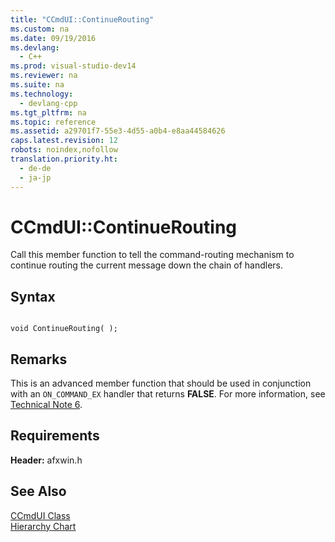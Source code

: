 ```yaml
---
title: "CCmdUI::ContinueRouting"
ms.custom: na
ms.date: 09/19/2016
ms.devlang: 
  - C++
ms.prod: visual-studio-dev14
ms.reviewer: na
ms.suite: na
ms.technology: 
  - devlang-cpp
ms.tgt_pltfrm: na
ms.topic: reference
ms.assetid: a29701f7-55e3-4d55-a0b4-e8aa44584626
caps.latest.revision: 12
robots: noindex,nofollow
translation.priority.ht: 
  - de-de
  - ja-jp
---
```

# CCmdUI::ContinueRouting
Call this member function to tell the command-routing mechanism to continue routing the current message down the chain of handlers.  
  
## Syntax  
  
```  
  
void ContinueRouting( );  
```  
  
## Remarks  
 This is an advanced member function that should be used in conjunction with an `ON_COMMAND_EX` handler that returns **FALSE**. For more information, see [Technical Note 6](../vs140/TN006--Message-Maps.md).  
  
## Requirements  
 **Header:** afxwin.h  
  
## See Also  
 [CCmdUI Class](../vs140/CCmdUI-Class.md)   
 [Hierarchy Chart](../vs140/Hierarchy-Chart.md)